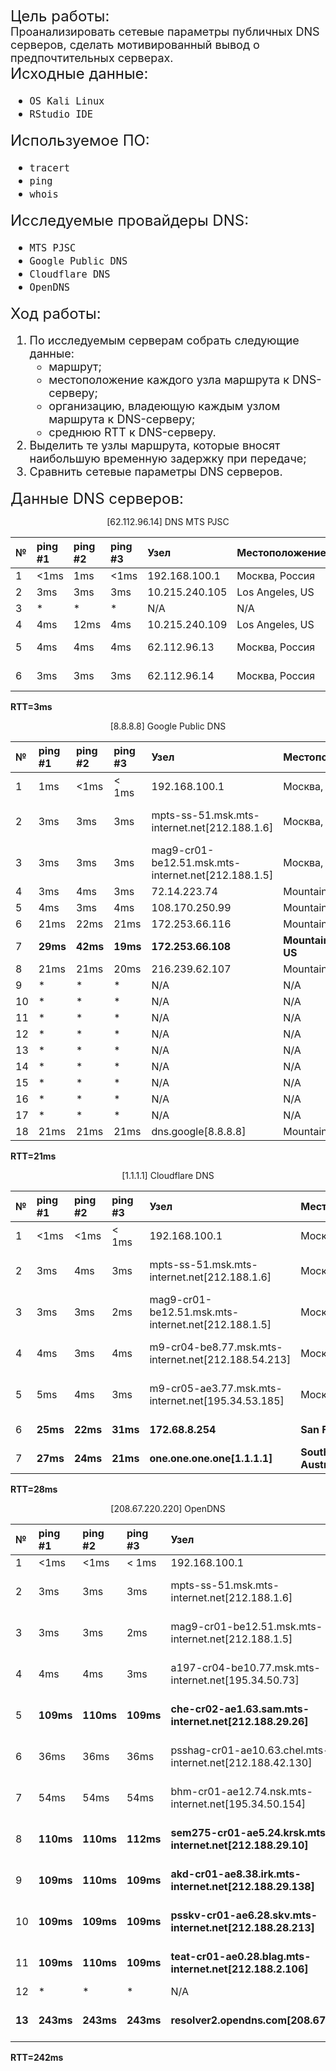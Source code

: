 <font size="5">Цель работы:</font><br>
<font size="4">Проанализировать сетевые параметры публичных DNS серверов, сделать мотивированный вывод о предпочтительных серверах.</font><br>
<font size="5">Исходные данные:</font><br>
<font size="4">

* `OS Kali Linux`
* `RStudio IDE`

</font>
<font size="5">Используемое ПО:</font><br>
<font size="4">

* `tracert`
* `ping`
* `whois`
    
</font>
<font size="5">Исследуемые провайдеры DNS:</font><br>
<font size="4">

* `MTS PJSC`
* `Google Public DNS`
* `Cloudflare DNS`
* `OpenDNS`

</font>
<font size="5">Ход работы:</font><br>
<font size="4">

1. По исследуемым серверам собрать следующие данные: 
    * маршрут;
    * местоположение каждого узла маршрута к DNS-серверу;
    * организацию, владеющую каждым узлом маршрута к DNS-серверу;
    * среднюю RTT к DNS-серверу.
2. Выделить те узлы маршрута, которые вносят наибольшую временную задержку при передаче;
3. Сравнить сетевые параметры DNS серверов.

</font>

<font size="5">Данные DNS серверов:</font><br>
<center>[62.112.96.14] DNS MTS PJSC</center>

№  | ping #1  | ping #2  | ping #3  |                      Узел                             | Местоположение | Организация
:--|:---------|:---------|:---------|:------------------------------------------------------|:---------------|:------------
1  |<1ms      |1ms       |<1ms      |192.168.100.1                                          |Москва, Россия  |Роутер 
2  |3ms       |3ms       |3ms       |10.215.240.105                                         |Los Angeles, US |IANA
3  |*         |*         |*         |N/A                                                    |N/A             |N/A
4  |4ms       |12ms      |4ms       |10.215.240.109                                         |Los Angeles, US |IANA
5  |4ms       |4ms       |4ms       |62.112.96.13                                           |Москва, Россия  |MGTS adsl-rfc Client
6  |3ms       |3ms       |3ms       |62.112.96.14                                           |Москва, Россия  |MGTS adsl-rfc Client

**RTT=3ms**

<center>[8.8.8.8] Google Public DNS</center>

№  | ping #1  | ping #2  | ping #3  |                      Узел                             | Местоположение      | Организация
:--|:---------|:---------|:---------|:------------------------------------------------------|:--------------------|:------------
1  |1ms       |<1ms      |< 1ms     |192.168.100.1                                          |Москва, Россия       |Роутер 
2  |3ms       |3ms       |3ms       |mpts-ss-51.msk.mts-internet.net[212.188.1.6]           |Москва, Россия       |MTS PJSC [former ZAO MTU-Intel]
3  |3ms       |3ms       |3ms       |mag9-cr01-be12.51.msk.mts-internet.net[212.188.1.5]    |Москва, Россия       |MTS PJSC [former ZAO MTU-Intel]
4  |3ms       |4ms       |3ms       |72.14.223.74                                           |Mountain View, US    |Google LLS
5  |4ms       |3ms       |4ms       |108.170.250.99                                         |Mountain View, US    |Google LLS
6  |21ms      |22ms      |21ms      |172.253.66.116                                         |Mountain View, US    |Google LLS
7  |**29ms**  |**42ms**  |**19ms**  |**172.253.66.108**                                     |**Mountain View, US**|**Google LLS**
8  |21ms      |21ms      |20ms      |216.239.62.107                                         |Mountain View, US    |Google LLS
9  |*         |*         |*         |N/A                                                    |N/A                  |N/A
10 |*         |*         |*         |N/A                                                    |N/A                  |N/A
11 |*         |*         |*         |N/A                                                    |N/A                  |N/A
12 |*         |*         |*         |N/A                                                    |N/A                  |N/A
13 |*         |*         |*         |N/A                                                    |N/A                  |N/A
14 |*         |*         |*         |N/A                                                    |N/A                  |N/A
15 |*         |*         |*         |N/A                                                    |N/A                  |N/A
16 |*         |*         |*         |N/A                                                    |N/A                  |N/A
17 |*         |*         |*         |N/A                                                    |N/A                  |N/A
18 |21ms      |21ms      |21ms      |dns.google[8.8.8.8]                                    |Mountain View, US    |Google LLS

**RTT=21ms**

<center>[1.1.1.1] Cloudflare DNS</center>

№  | ping #1  | ping #2  | ping #3  |                      Узел                             | Местоположение                  | Организация
:--|:---------|:---------|:---------|:------------------------------------------------------|:--------------------------------|:------------
1  |<1ms      |<1ms      |< 1ms     |192.168.100.1                                          |Москва, Россия                   |Роутер 
2  |3ms       |4ms       |3ms       |mpts-ss-51.msk.mts-internet.net[212.188.1.6]           |Москва, Россия                   |MTS PJSC [former ZAO MTU-Intel]
3  |3ms       |3ms       |2ms       |mag9-cr01-be12.51.msk.mts-internet.net[212.188.1.5]    |Москва, Россия                   |MTS PJSC [former ZAO MTU-Intel]
4  |4ms       |3ms       |4ms       |m9-cr04-be8.77.msk.mts-internet.net[212.188.54.213]    |Москва, Россия                   |MTS PJSC [former ZAO MTU-Intel]
5  |5ms       |4ms       |3ms       |m9-cr05-ae3.77.msk.mts-internet.net[195.34.53.185]     |Москва, Россия                   |MTS PJSC [former ZAO MTU-Intel]
6  |**25ms**  |**22ms**  |**31ms**  |**172.68.8.254**                                       |**San Francisco, US**            |**Cloudflaire Inc.**
7  |**27ms**  |**24ms**  |**21ms**  |**one.one.one.one[1.1.1.1]**                           |**South Brisbane, Australia**    |**Cloudflaire DNS**                

**RTT=28ms**

<center>[208.67.220.220] OpenDNS</center>

№      | ping #1  | ping #2  | ping #3  |                      Узел                                 | Местоположение         | Организация
:--    |:---------|:---------|:---------|:----------------------------------------------------------|:-----------------------|:------------------------
1      |<1ms      |<1ms      |< 1ms     |192.168.100.1                                              |Москва, Россия          |Роутер 
2      |3ms       |3ms       |3ms       |mpts-ss-51.msk.mts-internet.net[212.188.1.6]               |Москва, Россия          |MTS PJSC [former ZAO MTU-Intel]
3      |3ms       |3ms       |2ms       |mag9-cr01-be12.51.msk.mts-internet.net[212.188.1.5]        |Москва, Россия          |MTS PJSC [former ZAO MTU-Intel]
4      |4ms       |4ms       |3ms       |a197-cr04-be10.77.msk.mts-internet.net[195.34.50.73]       |Москва, Россия          |MTS PJSC [former ZAO MTU-Intel]
5      |**109ms** |**110ms** |**109ms** |**che-cr02-ae1.63.sam.mts-internet.net[212.188.29.26]**    |**Москва, Россия**      |**MTS PJSC [former ZAO MTU-Intel]**
6      |36ms      |36ms      |36ms      |psshag-cr01-ae10.63.chel.mts-internet.net[212.188.42.130]  |Москва, Россия          |MTS PJSC [former ZAO MTU-Intel]
7      |54ms      |54ms      |54ms      |bhm-cr01-ae12.74.nsk.mts-internet.net[195.34.50.154]       |Москва, Россия          |MTS PJSC [former ZAO MTU-Intel]                
8      |**110ms** |**110ms** |**112ms** |**sem275-cr01-ae5.24.krsk.mts-internet.net[212.188.29.10]**|**Москва, Россия**      |**MTS PJSC [former ZAO MTU-Intel]**
9      |**109ms** |**110ms** |**109ms** |**akd-cr01-ae8.38.irk.mts-internet.net[212.188.29.138]**   |**Москва, Россия**      |**MTS PJSC [former ZAO MTU-Intel]**
10     |**109ms** |**109ms** |**109ms** |**psskv-cr01-ae6.28.skv.mts-internet.net[212.188.28.213]** |**Москва, Россия**      |**MTS PJSC [former ZAO MTU-Intel]**
11     |**109ms** |**110ms** |**109ms** |**teat-cr01-ae0.28.blag.mts-internet.net[212.188.2.106]**  |**Москва, Россия**      |**MTS PJSC [former ZAO MTU-Intel]**
12     |*         |*         |*         |N/A                                                        |N/A                     |N/A
**13** |**243ms** |**243ms** |**243ms** |**resolver2.opendns.com[208.67.220.220]**                  |**San Francisco, US**   |**Cisco OpenDNS, LLC**                 
  
**RTT=242ms**


















